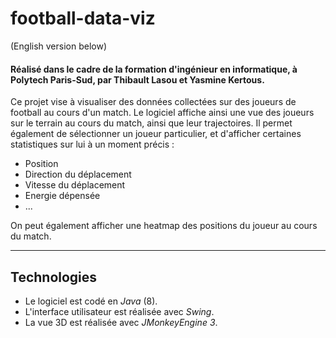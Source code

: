 # football-data-viz

(English version below)

#### Réalisé dans le cadre de la formation d'ingénieur en informatique, à Polytech Paris-Sud, par Thibault Lasou et Yasmine Kertous.
Ce projet vise à visualiser des données collectées sur des joueurs de football au cours d'un match. 
Le logiciel affiche ainsi une vue des joueurs sur le terrain au cours du match, ainsi que leur trajectoires.
Il permet également de sélectionner un joueur particulier, et d'afficher certaines statistiques sur lui à un moment précis :
* Position 
* Direction du déplacement
* Vitesse du déplacement
* Energie dépensée
* ...

On peut également afficher une heatmap des positions du joueur au cours du match.


----------------
## Technologies
* Le logiciel est codé en _Java_ (8).
* L'interface utilisateur est réalisée avec _Swing_.
* La vue 3D est réalisée avec _JMonkeyEngine 3_.